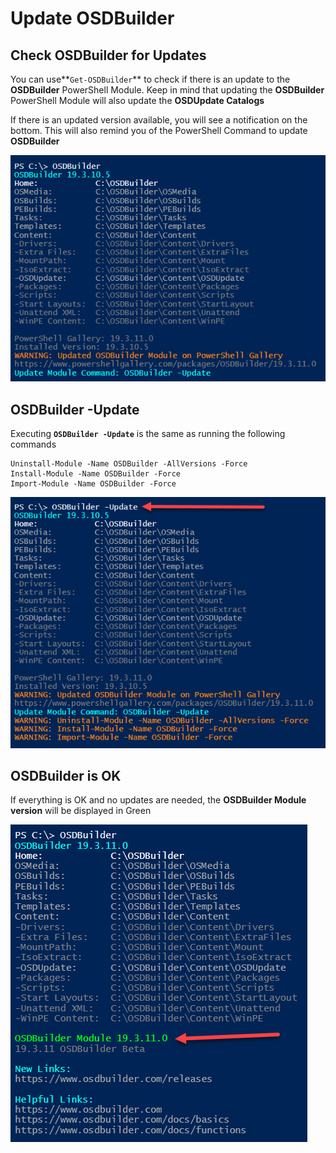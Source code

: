 # Update OSDBuilder

## Check OSDBuilder for Updates

You can use**`Get-OSDBuilder`** to check if there is an update to the **OSDBuilder** PowerShell Module.  Keep in mind that updating the **OSDBuilder** PowerShell Module will also update the **OSDUpdate Catalogs**

If there is an updated version available, you will see a notification on the bottom.  This will also remind you of the PowerShell Command to update **OSDBuilder**

![](../../../.gitbook/assets/image%20%28325%29.png)

## OSDBuilder -Update

Executing **`OSDBuilder -Update`** is the same as running the following commands

```text
Uninstall-Module -Name OSDBuilder -AllVersions -Force
Install-Module -Name OSDBuilder -Force
Import-Module -Name OSDBuilder -Force
```

![](../../../.gitbook/assets/image%20%28340%29.png)

## OSDBuilder is OK

If everything is OK and no updates are needed, the **OSDBuilder Module version** will be displayed in Green

![](../../../.gitbook/assets/image%20%28302%29.png)



